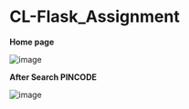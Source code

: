 # CL-Flask_Assignment
**Home page**

![image](https://user-images.githubusercontent.com/118191069/219318120-fd246363-4a58-4e0b-809e-a8d6c418b382.png)

**After Search PINCODE**

![image](https://user-images.githubusercontent.com/118191069/219318918-580ee0d2-3343-42d5-815a-c1b4d9aa9fc4.png)

